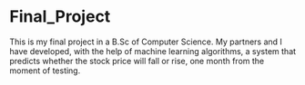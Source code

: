 # Final_Project

This is my final project in a B.Sc of Computer Science. My partners and I have developed, with the help of machine learning algorithms, a system that predicts whether the stock price will fall or rise, one month from the moment of testing.
